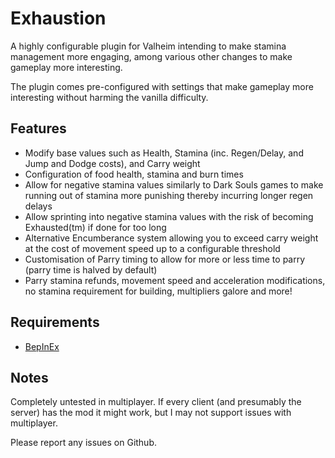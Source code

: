 # Exhaustion
A highly configurable plugin for Valheim intending to make stamina management more engaging, among various other changes to make gameplay more interesting. 

The plugin comes pre-configured with settings that make gameplay more interesting without harming the vanilla difficulty. 

## Features
* Modify base values such as Health, Stamina (inc. Regen/Delay, and Jump and Dodge costs), and Carry weight
* Configuration of food health, stamina and burn times
* Allow for negative stamina values similarly to Dark Souls games to make running out of stamina more punishing thereby incurring longer regen delays
* Allow sprinting into negative stamina values with the risk of becoming Exhausted(tm) if done for too long
* Alternative Encumberance system allowing you to exceed carry weight at the cost of movement speed up to a configurable threshold
* Customisation of Parry timing to allow for more or less time to parry (parry time is halved by default)
* Parry stamina refunds, movement speed and acceleration modifications, no stamina requirement for building, multipliers galore and more!

## Requirements
* [BepInEx](https://valheim.thunderstore.io/package/denikson/BepInExPack_Valheim/)

## Notes
Completely untested in multiplayer. If every client (and presumably the server) has the mod it might work, but I may not support issues with multiplayer.

Please report any issues on Github.
